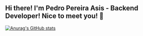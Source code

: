 ## Hi there! I'm Pedro Pereira Asis - Backend Developer! Nice to meet you! 👋

[![Anurag's GitHub stats](https://github-readme-stats.vercel.app/api?username=pedropereiraassis)](https://github.com/anuraghazra/github-readme-stats)

<!--
**pedropereiraassis/pedropereiraassis** is a ✨ _special_ ✨ repository because its `README.md` (this file) appears on your GitHub profile.

Here are some ideas to get you started:

- 🔭 I’m currently working on ...
- 🌱 I’m currently learning ...
- 👯 I’m looking to collaborate on ...
- 🤔 I’m looking for help with ...
- 💬 Ask me about ...
- 📫 How to reach me: ...
- 😄 Pronouns: ...
- ⚡ Fun fact: ...
-->
